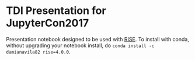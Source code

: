 # TDI Presentation for JupyterCon2017

Presentation notebook designed to be used with 
[RISE](https://github.com/damianavila/RISE). To install with conda, 
without upgrading your notebook install, do `conda install -c 
damianavila82 rise=4.0.0`.
